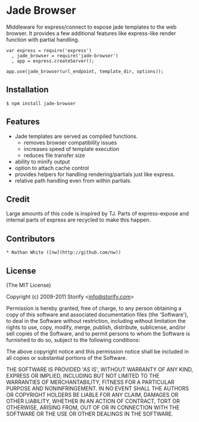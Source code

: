 
# Jade Browser

  Middleware for express/connect to expose jade templates to the web browser. It provides a few additional features like express-like render function with partial handling.
  
    var express = require('express')
      , jade_browser = require('jade-browser')
      , app = express.createServer();
      
    app.use(jade_browser(url_endpoint, template_dir, options));
    
## Installation

    $ npm install jade-browser
  
## Features

  * Jade templates are served as compiled functions.
    * removes browser compatibility issues
    * increases speed of template execution
    * reduces file transfer size
  * ability to minify output
  * option to attach cache control
  * provides helpers for handling rendering/partials just like express.
  * relative path handling even from within partials.
  
## Credit

  Large amounts of this code is inspired by TJ. Parts of express-expose and internal parts of express are recycled to make this happen.

## Contributors

    * Nathan White ([nw](http://github.com/nw))
    
## License 

(The MIT License)

Copyright (c) 2009-2011 Storify &lt;info@storify.com&gt;

Permission is hereby granted, free of charge, to any person obtaining
a copy of this software and associated documentation files (the
'Software'), to deal in the Software without restriction, including
without limitation the rights to use, copy, modify, merge, publish,
distribute, sublicense, and/or sell copies of the Software, and to
permit persons to whom the Software is furnished to do so, subject to
the following conditions:

The above copyright notice and this permission notice shall be
included in all copies or substantial portions of the Software.

THE SOFTWARE IS PROVIDED 'AS IS', WITHOUT WARRANTY OF ANY KIND,
EXPRESS OR IMPLIED, INCLUDING BUT NOT LIMITED TO THE WARRANTIES OF
MERCHANTABILITY, FITNESS FOR A PARTICULAR PURPOSE AND NONINFRINGEMENT.
IN NO EVENT SHALL THE AUTHORS OR COPYRIGHT HOLDERS BE LIABLE FOR ANY
CLAIM, DAMAGES OR OTHER LIABILITY, WHETHER IN AN ACTION OF CONTRACT,
TORT OR OTHERWISE, ARISING FROM, OUT OF OR IN CONNECTION WITH THE
SOFTWARE OR THE USE OR OTHER DEALINGS IN THE SOFTWARE.